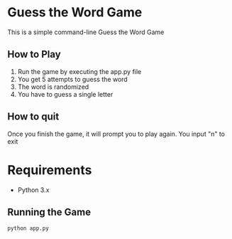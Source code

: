 # Guess the Word Game

This is a simple command-line Guess the Word Game

## How to Play 
1. Run the game by executing the app.py file
2. You get 5 attempts to guess the word
3. The word is randomized
4. You have to guess a single letter

## How to quit
Once you finish the game, it will prompt you to play again. You input "n" to exit

# Requirements
- Python 3.x

## Running the Game

```
python app.py
